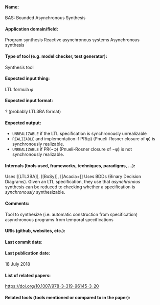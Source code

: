 #### Name:
BAS: Bounded Asynchronous Synthesis

#### Application domain/field:
Program synthesis
Reactive asynchronous systems
Asynchronous synthesis

#### Type of tool (e.g. model checker, test generator):
Synthesis tool

#### Expected input thing:
LTL formula φ

#### Expected input format:
? (probably LTL3BA format)

#### Expected output:
- `UNREALIZABLE` if the LTL specification is synchronously unrealizable
- `REALIZABLE` and implementation if PR(φ) (Pnueli-Rosner closure of φ) is synchronously realizable.
- `UNREALIZABLE`  if PR(¬φ) (Pnueli-Rosner closure of ¬φ) is not synchronously realizable.

#### Internals (tools used, frameworks, techniques, paradigms, ...):
Uses [[LTL3BA]], [[BoSy]], [[Acacia+]]
Uses BDDs (Binary Decision Diagrams).
Given an LTL specification, they use that *asynchronous* synthesis can be reduced to checking whether a specification is *synchronously* synthesizable.

#### Comments:
Tool to synthesize (i.e. automatic construction from specification) asynchronous programs from temporal specifications

#### URIs (github, websites, etc.):

#### Last commit date:

#### Last publication date:
18 July 2018

#### List of related papers:
https://doi.org/10.1007/978-3-319-96145-3_20

#### Related tools (tools mentioned or compared to in the paper):
